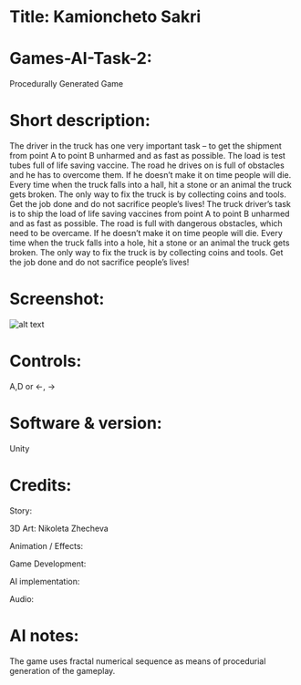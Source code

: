 # Title: Kamioncheto Sakri

# Games-AI-Task-2:
Procedurally Generated Game

# Short description:
The driver in the truck has one very important task – to get the shipment from point A to point B unharmed and as fast as possible. The load is test tubes full of life saving vaccine. The road he drives on is full of obstacles and he has to overcome them. If he doesn’t make it on time people will die. Every time when the truck falls into a hall, hit a stone or an animal the truck gets broken. The only way  to fix the truck is by collecting coins and tools. Get the job done and do not sacrifice people’s lives!
The truck driver’s task is to ship the load of life saving vaccines from point A to point B unharmed and as fast as possible. The road is full with dangerous obstacles, which need to be overcame. If he doesn’t make it on time people will die. Every time when the truck falls into a hole, hit a stone or an animal the truck gets broken. The only way  to fix the truck is by collecting coins and tools. Get the job done and do not sacrifice people’s lives!


# Screenshot:
![alt text](https: "Title screen")

# Controls:

A,D or ←, →

# Software & version:

Unity 


# Credits:

Story: 

3D Art: Nikoleta Zhecheva 

Animation / Effects: 

Game Development: 

AI implementation: 

Audio: 

# AI notes:
The game uses fractal numerical sequence as means of procedurial generation of the gameplay. 


